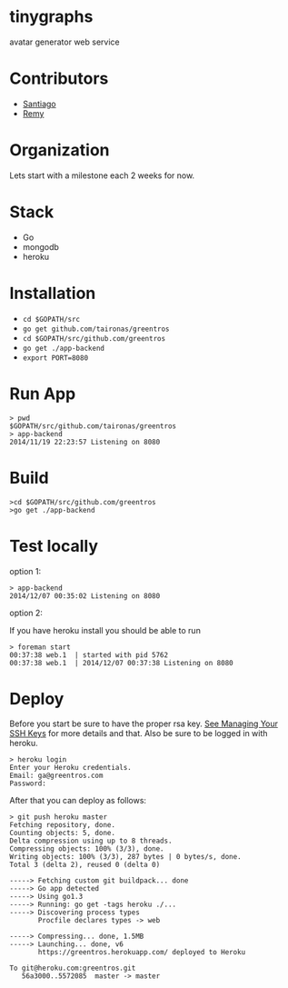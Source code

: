 tinygraphs
==============

avatar generator web service

Contributors
=============

* [Santiago](https://github.com/santiaago)
* [Remy](https://github.com/rjourde)

Organization
=====

Lets start with a milestone each 2 weeks for now.

Stack
======

* Go
* mongodb
* heroku

Installation
======

*   `cd $GOPATH/src`
*   `go get github.com/taironas/greentros`
*   `cd $GOPATH/src/github.com/greentros`
*   `go get ./app-backend`
*   `export PORT=8080`

Run App
=======

    > pwd
    $GOPATH/src/github.com/taironas/greentros
    > app-backend
    2014/11/19 22:23:57 Listening on 8080

Build
======
    >cd $GOPATH/src/github.com/greentros
    >go get ./app-backend

Test locally
=============
option 1:

    > app-backend
    2014/12/07 00:35:02 Listening on 8080

option 2:

If you have heroku install you should be able to run 

    > foreman start
    00:37:38 web.1  | started with pid 5762
    00:37:38 web.1  | 2014/12/07 00:37:38 Listening on 8080

Deploy
=======
Before you start be sure to have the proper rsa key. [See Managing Your SSH Keys](https://devcenter.heroku.com/articles/keys) for more details and that. Also be sure to be logged in with heroku.

    > heroku login
    Enter your Heroku credentials.
    Email: ga@greentros.com
    Password: 
    
After that you can deploy as follows:
    
    > git push heroku master
    Fetching repository, done.
    Counting objects: 5, done.
    Delta compression using up to 8 threads.
    Compressing objects: 100% (3/3), done.
    Writing objects: 100% (3/3), 287 bytes | 0 bytes/s, done.
    Total 3 (delta 2), reused 0 (delta 0)
    
    -----> Fetching custom git buildpack... done
    -----> Go app detected
    -----> Using go1.3
    -----> Running: go get -tags heroku ./...
    -----> Discovering process types
           Procfile declares types -> web
    
    -----> Compressing... done, 1.5MB
    -----> Launching... done, v6
           https://greentros.herokuapp.com/ deployed to Heroku
    
    To git@heroku.com:greentros.git
       56a3000..5572085  master -> master


